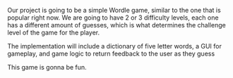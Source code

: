
Our project is going to be a simple Wordle game, similar to the one that is 
popular right now. We are going to have 2 or 3 difficulty levels, each one has a different amount of guesses, which is what determines the challenge level of the game for the player.

The implementation will include a dictionary of five letter words, a GUI for gameplay, and game logic to return feedback to the user as they guess

This game is gonna be fun.